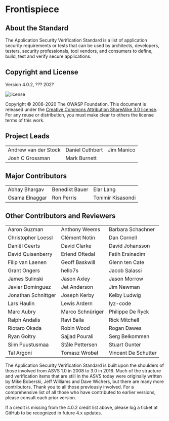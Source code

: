 # Frontispiece

## About the Standard

The Application Security Verification Standard is a list of application security requirements or tests that can be used by architects, developers, testers, security professionals, tool vendors, and consumers to define, build, test and verify secure applications.

## Copyright and License

Version 4.0.2, ??? 202?

![license](../images/license.png)

Copyright © 2008-2020 The OWASP Foundation. This document is released under the [Creative Commons Attribution ShareAlike 3.0 license](https://creativecommons.org/licenses/by-sa/3.0/). For any reuse or distribution, you must make clear to others the license terms of this work.

## Project Leads

<html>
 <table>
  <tr>
    <td>Andrew van der Stock</td>
    <td>Daniel Cuthbert</td>
    <td>Jim Manico</td>
  </tr>
  <tr>
    <td>Josh C Grossman</td>
    <td>Mark Burnett</td>
    <td></td>
  </tr>
 </table>
</html>

## Major Contributors

<html>
 <table border="0">
 <tr>
    <td>Abhay Bhargav</td>
    <td>Benedikt Bauer</td>
    <td>Elar Lang</td>
  </tr>
  <tr>
    <td>Osama Elnaggar</td>
    <td>Ron Perris</td>
    <td>Tonimir Kisasondi</td>
  </tr>
 </table>
</html>

## Other Contributors and Reviewers

<html>
 <table>
  <tr>
    <td>Aaron Guzman</td>
    <td>Anthony Weems</td>
    <td>Barbara Schachner</td>
  </tr>
  <tr>
    <td>Christopher Loessl</td>
    <td>Clément Notin</td>
    <td>Dan Cornell</td>
  </tr>
  <tr>
    <td>Daniël Geerts</td>
    <td>David Clarke</td>
    <td>David Johansson</td>
  </tr>
  <tr>
    <td>David Quisenberry</td>
    <td>Erlend Oftedal</td>
    <td>Fatih Ersinadim</td>
  </tr>
  <tr>
    <td>Filip van Laenen</td>
    <td>Geoff Baskwill</td>
    <td>Glenn ten Cate</td>
  </tr>
  <tr>
    <td>Grant Ongers</td>
    <td>hello7s</td>
    <td>Jacob Salassi</td>
  </tr>
  <tr>
    <td>James Sulinski</td>
    <td>Jason Axley</td>
    <td>Jason Morrow</td>
  </tr>
  <tr>
    <td>Javier Dominguez</td>
    <td>Jet Anderson</td>
    <td>Jim Newman</td>
  </tr>
  <tr>
    <td>Jonathan Schnittger</td>
    <td>Joseph Kerby</td>
    <td>Kelby Ludwig</td>
  </tr>
  <tr>
    <td>Lars Haulin</td>
    <td>Lewis Ardern</td>
    <td>lyz-code</td>
  </tr>
  <tr>
    <td>Marc Aubry</td>
    <td>Marco Schnüriger</td>
    <td>Philippe De Ryck</td>
  </tr>
  <tr>
    <td>Ralph Andalis</td>
    <td>Ravi Balla</td>
    <td>Rick Mitchell</td>
  </tr>
  <tr>
    <td>Riotaro Okada</td>
    <td>Robin Wood</td>
    <td>Rogan Dawes</td>
  </tr>
  <tr>
    <td>Ryan Goltry</td>
    <td>Sajjad Pourali</td>
    <td>Serg Belkommen</td>
  </tr>
  <tr>
    <td>Siim Puustusmaa</td>
    <td>Ståle Pettersen</td>
    <td>Stuart Gunter</td>
  </tr>
  <tr>
    <td>Tal Argoni</td>
    <td>Tomasz Wrobel</td>
    <td>Vincent De Schutter</td>
  </tr>
 </table>
</html>

The Application Security Verification Standard is built upon the shoulders of those involved from ASVS 1.0 in 2008 to 3.0 in 2016. Much of the structure and verification items that are still in the ASVS today were originally written by Mike Boberski, Jeff Williams and Dave Wichers, but there are many more contributors. Thank you to all those previously involved. For a comprehensive list of all those who have contributed to earlier versions, please consult each prior version.

If a credit is missing from the 4.0.2 credit list above, please log a ticket at GitHub to be recognized in future 4.x updates. 
